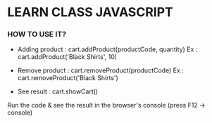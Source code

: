 # LEARN CLASS JAVASCRIPT

### HOW TO USE IT?

* Adding product : cart.addProduct(productCode, quantity)
    Ex : cart.addProduct('Black Shirts', 10)

* Remove product : cart.removeProduct(productCode)
    Ex : cart.removeProduct('Black Shirts')

* See result : cart.showCart()

Run the code & see the result in the browser's console (press F12 -> console)